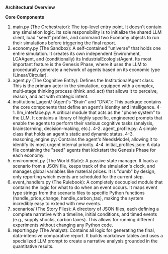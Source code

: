 **Architectural Overview**

**Core Components**


1. main.py (The Orchestrator): The top-level entry point. It doesn't contain any simulation logic. Its sole responsibility is to initialize the shared LLM client, load "seed" profiles, and command two Economy objects to run their simulations before triggering the final report.
2. economy.py (The Sandbox): A self-contained "universe" that holds one entire simulation. It creates its own independent Environment, LCAAgent, and (conditionally) its IndustrialEcologistAgent. Its most important feature is the Genesis Phase, where it uses the LLM to procedurally generate a network of agents based on its economic type (Linear/Circular).
3. agent.py (The Cognitive Entity): Defines the InstitutionalAgent class. This is the primary actor in the simulation, equipped with a complex, multi-stage thinking process (think_and_act) that allows it to perceive, reason, and act with strategic intent.
4. institutional_agent/ (Agent's "Brain" and "DNA"): This package contains the core components that define an agent's identity and intelligence.
  4-1. llm_interface.py: A critical module that acts as the "phone system" to the LLM. It contains a library of highly specific, engineered prompts that enable the agents to perform their various cognitive tasks (analysis, brainstorming, decision-making, etc.).
  4-2. agent_profile.py: A simple class that holds an agent's static and dynamic status.
  4-3. reasoning_engine.py: Contains the agent's NeedsModel, allowing it to identify its most urgent internal priority.
  4-4. initial_profiles.json: A data file containing the "seed" agents that kickstart the Genesis Phase for each economy.
5. environment.py (The World State): A passive state manager. It loads a scenario from a JSON file, keeps track of the simulation's clock, and manages global variables like material prices. It is "dumb" by design, only reporting which events are scheduled for the current step.
6. event_handlers.py (The Rulebook): A completely decoupled module that contains the logic for what to do when an event occurs. It maps event type strings from the scenario files to specific Python functions (handle_price_change, handle_carbon_tax), making the system incredibly easy to extend with new events.
7. scenarios/ (The Story Files): A directory of JSON files, each defining a complete narrative with a timeline, initial conditions, and timed events (e.g., supply shocks, carbon taxes). This allows for running different experiments without changing any Python code.
8. reporting.py (The Analyst): Contains all logic for generating the final, data-intensive comparative report. It builds markdown tables and uses a specialized LLM prompt to create a narrative analysis grounded in the quantitative results.
